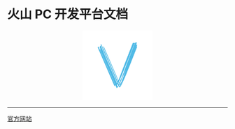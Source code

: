 # 火山 PC 开发平台文档

<div align="center">
<img width="160" src="docs/.vuepress/public/hero.png" alt="logo">
</div>

---

[官方网站](https://voldpc.com)
